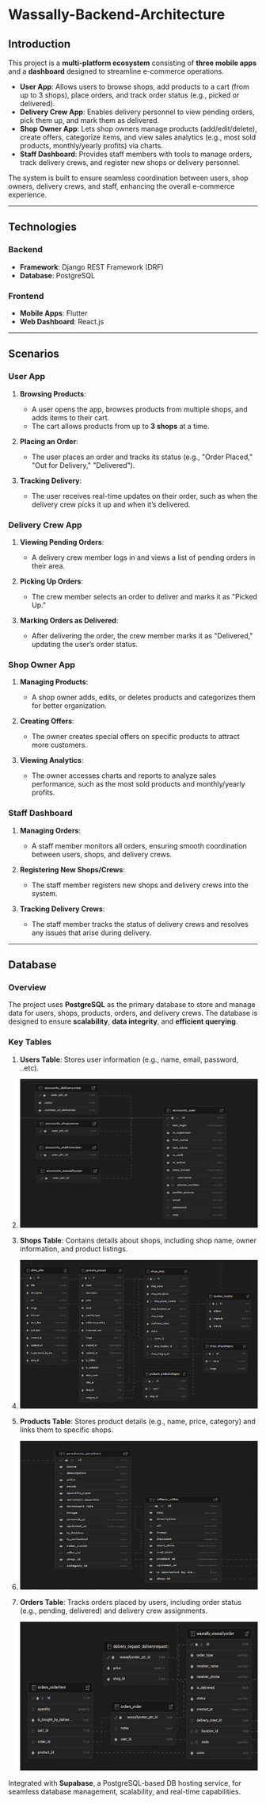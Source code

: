 # Wassally-Backend-Architecture

## Introduction

This project is a **multi-platform ecosystem** consisting of **three mobile apps** and a **dashboard** designed to streamline e-commerce operations.  

- **User App**: Allows users to browse shops, add products to a cart (from up to 3 shops), place orders, and track order status (e.g., picked or delivered).  
- **Delivery Crew App**: Enables delivery personnel to view pending orders, pick them up, and mark them as delivered.  
- **Shop Owner App**: Lets shop owners manage products (add/edit/delete), create offers, categorize items, and view sales analytics (e.g., most sold products, monthly/yearly profits) via charts.  
- **Staff Dashboard**: Provides staff members with tools to manage orders, track delivery crews, and register new shops or delivery personnel.  

The system is built to ensure seamless coordination between users, shop owners, delivery crews, and staff, enhancing the overall e-commerce experience.

---

## Technologies

### Backend
- **Framework**: Django REST Framework (DRF)  
- **Database**: PostgreSQL  

### Frontend
- **Mobile Apps**: Flutter  
- **Web Dashboard**: React.js  

---

## Scenarios

### User App
1. **Browsing Products**:  
   - A user opens the app, browses products from multiple shops, and adds items to their cart.  
   - The cart allows products from up to **3 shops** at a time.  

2. **Placing an Order**:  
   - The user places an order and tracks its status (e.g., "Order Placed," "Out for Delivery," "Delivered").  

3. **Tracking Delivery**:  
   - The user receives real-time updates on their order, such as when the delivery crew picks it up and when it’s delivered.  

### Delivery Crew App
1. **Viewing Pending Orders**:  
   - A delivery crew member logs in and views a list of pending orders in their area.  

2. **Picking Up Orders**:  
   - The crew member selects an order to deliver and marks it as "Picked Up."  

3. **Marking Orders as Delivered**:  
   - After delivering the order, the crew member marks it as "Delivered," updating the user’s order status.  

### Shop Owner App
1. **Managing Products**:  
   - A shop owner adds, edits, or deletes products and categorizes them for better organization.  

2. **Creating Offers**:  
   - The owner creates special offers on specific products to attract more customers.  

3. **Viewing Analytics**:  
   - The owner accesses charts and reports to analyze sales performance, such as the most sold products and monthly/yearly profits.  

### Staff Dashboard
1. **Managing Orders**:  
   - A staff member monitors all orders, ensuring smooth coordination between users, shops, and delivery crews.  

2. **Registering New Shops/Crews**:  
   - The staff member registers new shops and delivery crews into the system.  

3. **Tracking Delivery Crews**:  
   - The staff member tracks the status of delivery crews and resolves any issues that arise during delivery.

---

## Database
### Overview
The project uses **PostgreSQL** as the primary database to store and manage data for users, shops, products, orders, and delivery crews. The database is designed to ensure **scalability**, **data integrity**, and **efficient querying**.

### Key Tables
1. **Users Table**: Stores user information (e.g., name, email, password, ..etc).
2. 
      <img src="./images/users_tables.png" alt="users_tables" width="500" height="300">

      
3. **Shops Table**: Contains details about shops, including shop name, owner information, and product listings.
4. 
      <img src="./images/shops_tables.png" alt="shops_tables" width="500" height="300">

      
5. **Products Table**: Stores product details (e.g., name, price, category) and links them to specific shops.
6. 
      <img src="./images/products_tables.png" alt="products_tables" width="500" height="300">

   
7. **Orders Table**: Tracks orders placed by users, including order status (e.g., pending, delivered) and delivery crew assignments.

      <img src="./images/orders_tables.png" alt="orders_tables" width="500" height="300">

Integrated with **Supabase**, a PostgreSQL-based DB hosting service, for seamless database management, scalability, and real-time capabilities.  

